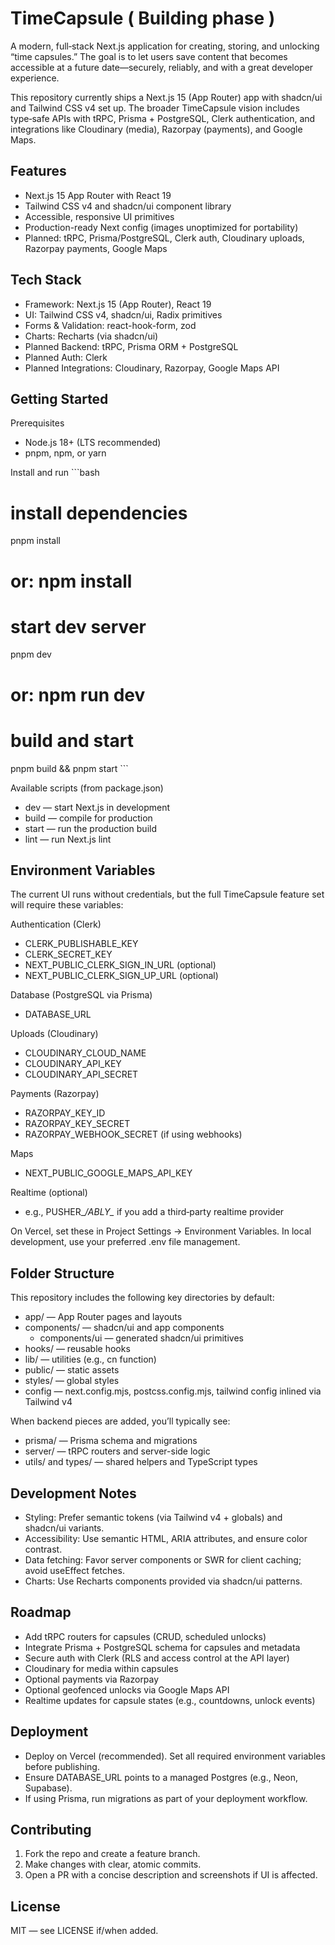 # TimeCapsule ( Building phase )

A modern, full‑stack Next.js application for creating, storing, and unlocking “time capsules.” The goal is to let users save content that becomes accessible at a future date—securely, reliably, and with a great developer experience.

This repository currently ships a Next.js 15 (App Router) app with shadcn/ui and Tailwind CSS v4 set up. The broader TimeCapsule vision includes type‑safe APIs with tRPC, Prisma + PostgreSQL, Clerk authentication, and integrations like Cloudinary (media), Razorpay (payments), and Google Maps.

## Features

- Next.js 15 App Router with React 19
- Tailwind CSS v4 and shadcn/ui component library
- Accessible, responsive UI primitives
- Production-ready Next config (images unoptimized for portability)
- Planned: tRPC, Prisma/PostgreSQL, Clerk auth, Cloudinary uploads, Razorpay payments, Google Maps

## Tech Stack

- Framework: Next.js 15 (App Router), React 19
- UI: Tailwind CSS v4, shadcn/ui, Radix primitives
- Forms & Validation: react-hook-form, zod
- Charts: Recharts (via shadcn/ui)
- Planned Backend: tRPC, Prisma ORM + PostgreSQL
- Planned Auth: Clerk
- Planned Integrations: Cloudinary, Razorpay, Google Maps API

## Getting Started

Prerequisites
- Node.js 18+ (LTS recommended)
- pnpm, npm, or yarn

Install and run
\`\`\`bash
# install dependencies
pnpm install
# or: npm install

# start dev server
pnpm dev
# or: npm run dev

# build and start
pnpm build && pnpm start
\`\`\`

Available scripts (from package.json)
- dev — start Next.js in development
- build — compile for production
- start — run the production build
- lint — run Next.js lint

## Environment Variables

The current UI runs without credentials, but the full TimeCapsule feature set will require these variables:

Authentication (Clerk)
- CLERK_PUBLISHABLE_KEY
- CLERK_SECRET_KEY
- NEXT_PUBLIC_CLERK_SIGN_IN_URL (optional)
- NEXT_PUBLIC_CLERK_SIGN_UP_URL (optional)

Database (PostgreSQL via Prisma)
- DATABASE_URL

Uploads (Cloudinary)
- CLOUDINARY_CLOUD_NAME
- CLOUDINARY_API_KEY
- CLOUDINARY_API_SECRET

Payments (Razorpay)
- RAZORPAY_KEY_ID
- RAZORPAY_KEY_SECRET
- RAZORPAY_WEBHOOK_SECRET (if using webhooks)

Maps
- NEXT_PUBLIC_GOOGLE_MAPS_API_KEY

Realtime (optional)
- e.g., PUSHER_*/ABLY_* if you add a third‑party realtime provider

On Vercel, set these in Project Settings → Environment Variables. In local development, use your preferred .env file management.

## Folder Structure

This repository includes the following key directories by default:
- app/ — App Router pages and layouts
- components/ — shadcn/ui and app components
  - components/ui — generated shadcn/ui primitives
- hooks/ — reusable hooks
- lib/ — utilities (e.g., cn function)
- public/ — static assets
- styles/ — global styles
- config — next.config.mjs, postcss.config.mjs, tailwind config inlined via Tailwind v4

When backend pieces are added, you’ll typically see:
- prisma/ — Prisma schema and migrations
- server/ — tRPC routers and server-side logic
- utils/ and types/ — shared helpers and TypeScript types

## Development Notes

- Styling: Prefer semantic tokens (via Tailwind v4 + globals) and shadcn/ui variants.
- Accessibility: Use semantic HTML, ARIA attributes, and ensure color contrast.
- Data fetching: Favor server components or SWR for client caching; avoid useEffect fetches.
- Charts: Use Recharts components provided via shadcn/ui patterns.

## Roadmap

- Add tRPC routers for capsules (CRUD, scheduled unlocks)
- Integrate Prisma + PostgreSQL schema for capsules and metadata
- Secure auth with Clerk (RLS and access control at the API layer)
- Cloudinary for media within capsules
- Optional payments via Razorpay
- Optional geofenced unlocks via Google Maps API
- Realtime updates for capsule states (e.g., countdowns, unlock events)

## Deployment

- Deploy on Vercel (recommended). Set all required environment variables before publishing.
- Ensure DATABASE_URL points to a managed Postgres (e.g., Neon, Supabase).
- If using Prisma, run migrations as part of your deployment workflow.

## Contributing

1. Fork the repo and create a feature branch.
2. Make changes with clear, atomic commits.
3. Open a PR with a concise description and screenshots if UI is affected.

## License

MIT — see LICENSE if/when added.
